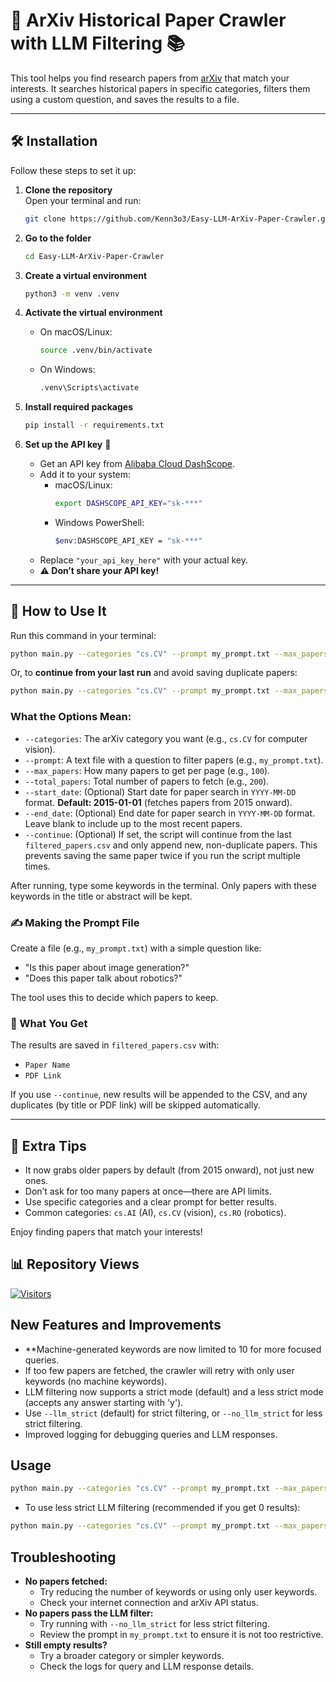 # 🌟 ArXiv Historical Paper Crawler with LLM Filtering 📚

This tool helps you find research papers from [arXiv](https://arxiv.org/) that match your interests. It searches historical papers in specific categories, filters them using a custom question, and saves the results to a file.

---

## 🛠️ Installation

Follow these steps to set it up:

1. **Clone the repository**  
   Open your terminal and run:  
   ```bash
   git clone https://github.com/Kenn3o3/Easy-LLM-ArXiv-Paper-Crawler.git
   ```

2. **Go to the folder**  
   ```bash
   cd Easy-LLM-ArXiv-Paper-Crawler
   ```

3. **Create a virtual environment**  
   ```bash
   python3 -m venv .venv
   ```

4. **Activate the virtual environment**  
   - On macOS/Linux:  
     ```bash
     source .venv/bin/activate
     ```  
   - On Windows:  
     ```bash
     .venv\Scripts\activate
     ```

5. **Install required packages**  
   ```bash
   pip install -r requirements.txt
   ```

6. **Set up the API key** 🔑  
   - Get an API key from [Alibaba Cloud DashScope](https://bailian.console.alibabacloud.com).  
   - Add it to your system:  
     - macOS/Linux:  
       ```bash
       export DASHSCOPE_API_KEY="sk-***"
       ```  
     - Windows PowerShell:  
       ```bash
       $env:DASHSCOPE_API_KEY = "sk-***"
       ```  
   - Replace `"your_api_key_here"` with your actual key.  
   - **⚠️ Don’t share your API key!**

---

## 🚀 How to Use It

Run this command in your terminal:  
```bash
python main.py --categories "cs.CV" --prompt my_prompt.txt --max_papers 10 --total_papers 50 --start_date 2015-01-01
```

Or, to **continue from your last run** and avoid saving duplicate papers:
```bash
python main.py --categories "cs.CV" --prompt my_prompt.txt --max_papers 10 --total_papers 50 --start_date 2015-01-01 --continue
```

### What the Options Mean:
- `--categories`: The arXiv category you want (e.g., `cs.CV` for computer vision).  
- `--prompt`: A text file with a question to filter papers (e.g., `my_prompt.txt`).  
- `--max_papers`: How many papers to get per page (e.g., `100`).  
- `--total_papers`: Total number of papers to fetch (e.g., `200`).
- `--start_date`: (Optional) Start date for paper search in `YYYY-MM-DD` format. **Default: 2015-01-01** (fetches papers from 2015 onward).
- `--end_date`: (Optional) End date for paper search in `YYYY-MM-DD` format. Leave blank to include up to the most recent papers.
- `--continue`: (Optional) If set, the script will continue from the last `filtered_papers.csv` and only append new, non-duplicate papers. This prevents saving the same paper twice if you run the script multiple times.

After running, type some keywords in the terminal. Only papers with these keywords in the title or abstract will be kept.

### ✍️ Making the Prompt File
Create a file (e.g., `my_prompt.txt`) with a simple question like:  
- "Is this paper about image generation?"  
- "Does this paper talk about robotics?"  

The tool uses this to decide which papers to keep.

### 📄 What You Get
The results are saved in `filtered_papers.csv` with:  
- `Paper Name`  
- `PDF Link`  

If you use `--continue`, new results will be appended to the CSV, and any duplicates (by title or PDF link) will be skipped automatically.

---

## 📝 Extra Tips
- It now grabs older papers by default (from 2015 onward), not just new ones.  
- Don’t ask for too many papers at once—there are API limits.  
- Use specific categories and a clear prompt for better results.  
- Common categories: `cs.AI` (AI), `cs.CV` (vision), `cs.RO` (robotics).  

Enjoy finding papers that match your interests!

## 📊 Repository Views

[![Visitors](https://api.visitorbadge.io/api/combined?path=https%3A%2F%2Fgithub.com%2FKenn3o3%2FEasy-LLM-ArXiv-Paper-Crawler&countColor=%23dce775)](https://visitorbadge.io/status?path=https%3A%2F%2Fgithub.com%2FKenn3o3%2FEasy-LLM-ArXiv-Paper-Crawler)

## New Features and Improvements

- **Machine-generated keywords are now limited to 10 for more focused queries.
- If too few papers are fetched, the crawler will retry with only user keywords (no machine keywords).
- LLM filtering now supports a strict mode (default) and a less strict mode (accepts any answer starting with 'y').
- Use `--llm_strict` (default) for strict filtering, or `--no_llm_strict` for less strict filtering.
- Improved logging for debugging queries and LLM responses.

## Usage

```bash
python main.py --categories "cs.CV" --prompt my_prompt.txt --max_papers 100 --total_papers 500 --start_date 2020-01-01 --llm_strict
```

- To use less strict LLM filtering (recommended if you get 0 results):

```bash
python main.py --categories "cs.CV" --prompt my_prompt.txt --max_papers 100 --total_papers 500 --start_date 2020-01-01 --no_llm_strict
```

## Troubleshooting

- **No papers fetched:**
  - Try reducing the number of keywords or using only user keywords.
  - Check your internet connection and arXiv API status.
- **No papers pass the LLM filter:**
  - Try running with `--no_llm_strict` for less strict filtering.
  - Review the prompt in `my_prompt.txt` to ensure it is not too restrictive.
- **Still empty results?**
  - Try a broader category or simpler keywords.
  - Check the logs for query and LLM response details.

